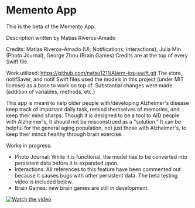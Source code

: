 # Memento App
This is the beta of the Memento App.

Description written by Matias Riveros-Amado

Credits: Matias Riveros-Amado (UI; Notifications; Interactions), Julia Min (Photo Journal), George Zhou (Brain Games)
Credits are at the top of every Swift file.

Work utilized: https://github.com/natsu1211/Alarm-ios-swift.git 
The store, notifSaver, and notif Swift files used the models in this project (under MIT license) as a base to work on top of. Substantial changes were made (addition of variables, methods, etc.)

This app is meant to help older people with/developing Alzheimer's disease keep track of important daily task, remind themselves of memories, and keep their mind sharps. Though it is designed to be a tool to AID people with Alzheimer's, it should not be misconstrued as a "solution."
It can be helpful for the general aging population, not just those with Alzheimer's, to keep their minds healthy through brain exercise.

Works in progress:
- Photo Journal: While it is functional, the model has to be converted into persistent data before it is expanded upon.
- Interactions: All references to this feature have been commented out because it causes bugs with other persistent data. The beta testing video is included below.
- Brain Games: new brain games are still in development.

[![Watch the video](https://www.youtube.com/shorts/n77a3LQ58fA/0.jpg)](https://www.youtube.com/shorts/n77a3LQ58fA)
